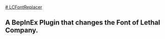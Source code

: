 [# LCFontReplacer](https://i.imgur.com/Vy9XTzw.png)
## A BepInEx Plugin that changes the Font of Lethal Company.

